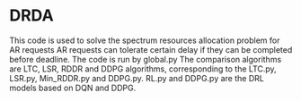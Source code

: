 # DRDA
This code is used to solve the spectrum resources allocation problem for AR requests
AR requests can tolerate certain delay if they can be completed before deadline.
The code is run by global.py
The comparison algorithms are LTC, LSR, RDDR and DDPG algorithms, corresponding to the LTC.py, LSR.py, Min_RDDR.py and DDPG.py.
RL.py and DDPG.py are the DRL models based on DQN and DDPG.
